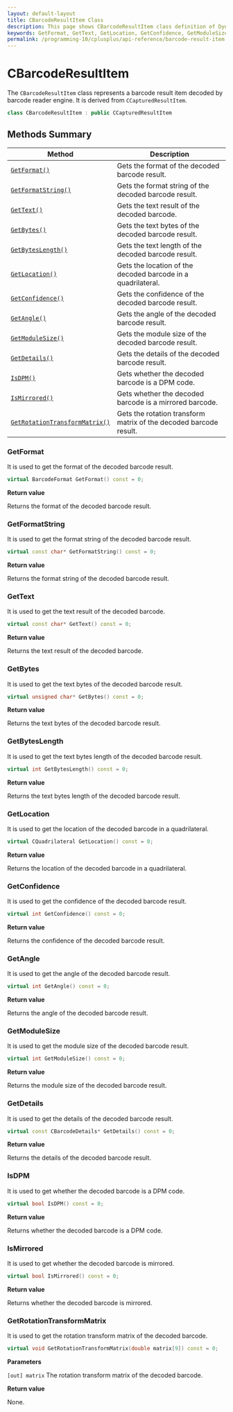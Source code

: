 ```yaml
---
layout: default-layout
title: CBarcodeResultItem Class
description: This page shows CBarcodeResultItem class definition of Dynamsoft Barcode Reader SDK C++ Edition.
keywords: GetFormat, GetText, GetLocation, GetConfidence, GetModuleSize, CBarcodeResultItem, api reference
permalink: /programming-10/cplusplus/api-reference/barcode-result-item.html
---
```


# CBarcodeResultItem

The `CBarcodeResultItem` class represents a barcode result item decoded by barcode reader engine. It is derived from `CCapturedResultItem`.

```cpp
class CBarcodeResultItem : public CCapturedResultItem
```

## Methods Summary

| Method               | Description |
|----------------------|-------------|
| [`GetFormat()`](#getformat) | Gets the format of the decoded barcode result. |
| [`GetFormatString()`](#getformatstring) | Gets the format string of the decoded barcode result. |
| [`GetText()`](#gettext) | Gets the text result of the decoded barcode. |
| [`GetBytes()`](#getbytes) | Gets the text bytes of the decoded barcode result. |
| [`GetBytesLength()`](#getbytesLength) | Gets the text length of the decoded barcode result. |
| [`GetLocation()`](#getlocation) | Gets the location of the decoded barcode in a quadrilateral. |
| [`GetConfidence()`](#getconfidence) | Gets the confidence of the decoded barcode result. |
| [`GetAngle()`](#getangle) | Gets the angle of the decoded barcode result. |
| [`GetModuleSize()`](#getmodulesize) | Gets the module size of the decoded barcode result. |
| [`GetDetails()`](#getdetails) | Gets the details of the decoded barcode result. |
| [`IsDPM()`](#isdpm) | Gets whether the decoded barcode is a DPM code. |
| [`IsMirrored()`](#ismirrored) | Gets whether the decoded barcode is a mirrored barcode. |
| [`GetRotationTransformMatrix()`](#getrotationtransformmatrix) | Gets the rotation transform matrix of the decoded barcode result. |


### GetFormat

It is used to get the format of the decoded barcode result.

```cpp
virtual BarcodeFormat GetFormat() const = 0;
```

**Return value**

Returns the format of the decoded barcode result.

### GetFormatString

It is used to get the format string of the decoded barcode result.

```cpp
virtual const char* GetFormatString() const = 0;
```

**Return value**

Returns the format string of the decoded barcode result.

### GetText

It is used to get the text result of the decoded barcode.

```cpp
virtual const char* GetText() const = 0;
```

**Return value**

Returns the text result of the decoded barcode.

### GetBytes

It is used to get the text bytes of the decoded barcode result.

```cpp
virtual unsigned char* GetBytes() const = 0;
```

**Return value**

Returns the text bytes of the decoded barcode result.

### GetBytesLength

It is used to get the text bytes length of the decoded barcode result.

```cpp
virtual int GetBytesLength() const = 0;
```

**Return value**

Returns the text bytes length of the decoded barcode result.

### GetLocation

It is used to get the location of the decoded barcode in a quadrilateral.

```cpp
virtual CQuadrilateral GetLocation() const = 0;
```

**Return value**

Returns the location of the decoded barcode in a quadrilateral.

### GetConfidence

It is used to get the confidence of the decoded barcode result.

```cpp
virtual int GetConfidence() const = 0;
```

**Return value**

Returns the confidence of the decoded barcode result.

### GetAngle

It is used to get the angle of the decoded barcode result.

```cpp
virtual int GetAngle() const = 0;
```

**Return value**

Returns the angle of the decoded barcode result.

### GetModuleSize

It is used to get the module size of the decoded barcode result.

```cpp
virtual int GetModuleSize() const = 0;
```

**Return value**

Returns the module size of the decoded barcode result.

### GetDetails

It is used to get the details of the decoded barcode result.

```cpp
virtual const CBarcodeDetails* GetDetails() const = 0;	
```

**Return value**

Returns the details of the decoded barcode result.

### IsDPM

It is used to get whether the decoded barcode is a DPM code.

```cpp
virtual bool IsDPM() const = 0;
```

**Return value**

Returns whether the decoded barcode is a DPM code.

### IsMirrored

It is used to get whether the decoded barcode is mirrored.

```cpp
virtual bool IsMirrored() const = 0;
```

**Return value**

Returns whether the decoded barcode is mirrored.

### GetRotationTransformMatrix

It is used to get the rotation transform matrix of the decoded barcode.

```cpp
virtual void GetRotationTransformMatrix(double matrix[9]) const = 0;
```

**Parameters**

`[out] matrix` The rotation transform matrix of the decoded barcode.

**Return value**

None.
